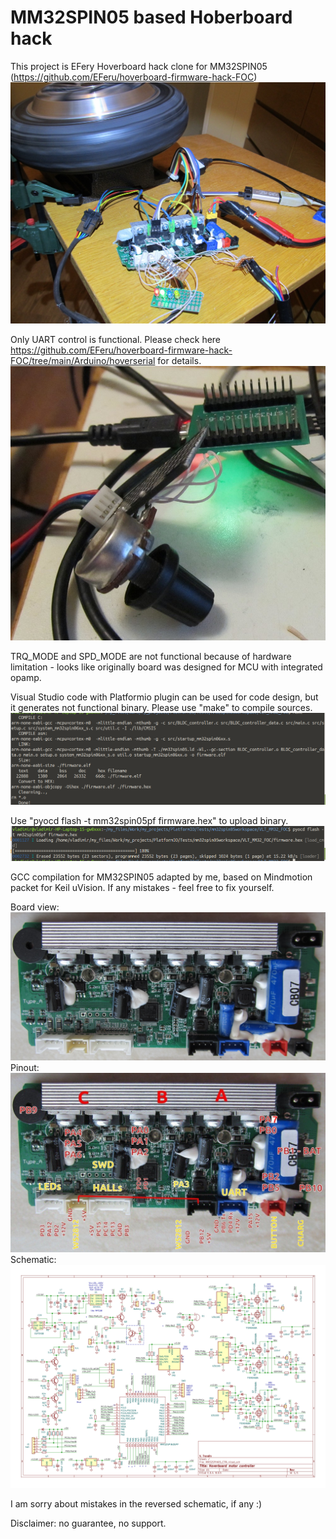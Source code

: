 # MM32SPIN05 based Hoberboard hack

This project is EFery Hoverboard hack clone for MM32SPIN05 (https://github.com/EFeru/hoverboard-firmware-hack-FOC)
<img src="hardware/IMG_6922.JPG">

Only UART control is functional.
Please check here https://github.com/EFeru/hoverboard-firmware-hack-FOC/tree/main/Arduino/hoverserial for details.
<img src="hardware/IMG_6918.JPG">

TRQ_MODE and SPD_MODE are not functional because of hardware limitation - looks like originally board was designed for MCU with integrated opamp.

Visual Studio code with Platformio plugin can be used for code design, but it generates not functional binary.
Please use "make" to compile sources.
<img src="hardware/bild.png">

Use "pyocd flash -t mm32spin05pf firmware.hex" to upload binary.
<img src="hardware/upload.png">

GCC compilation for MM32SPIN05 adapted by me, based on Mindmotion packet for Keil uVision.
If any mistakes - feel free to fix yourself.

Board view:
<img src="hardware/IMG_6858.JPG">
Pinout:
<img src="hardware/pinout.JPG">
Schematic:
<img src="hardware/MM32SPIN05_CTRL.jpg">

I am sorry about mistakes in the reversed schematic, if any :)

Disclaimer:
no guarantee, no support.

